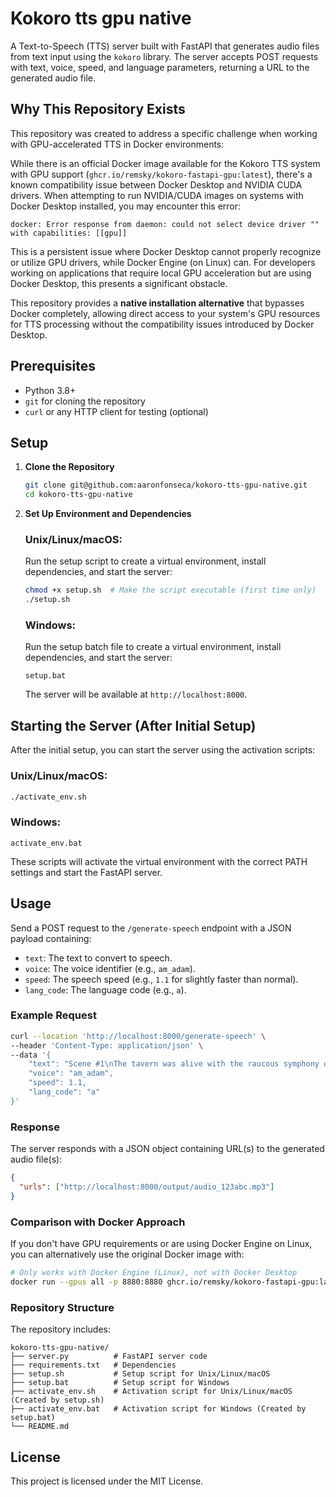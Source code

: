 # Kokoro tts gpu native

A Text-to-Speech (TTS) server built with FastAPI that generates audio files from text input using the `kokoro` library. The server accepts POST requests with text, voice, speed, and language parameters, returning a URL to the generated audio file.

## Why This Repository Exists

This repository was created to address a specific challenge when working with GPU-accelerated TTS in Docker environments:

While there is an official Docker image available for the Kokoro TTS system with GPU support (`ghcr.io/remsky/kokoro-fastapi-gpu:latest`), there's a known compatibility issue between Docker Desktop and NVIDIA CUDA drivers. When attempting to run NVIDIA/CUDA images on systems with Docker Desktop installed, you may encounter this error:

```
docker: Error response from daemon: could not select device driver "" with capabilities: [[gpu]]
```

This is a persistent issue where Docker Desktop cannot properly recognize or utilize GPU drivers, while Docker Engine (on Linux) can. For developers working on applications that require local GPU acceleration but are using Docker Desktop, this presents a significant obstacle.

This repository provides a **native installation alternative** that bypasses Docker completely, allowing direct access to your system's GPU resources for TTS processing without the compatibility issues introduced by Docker Desktop.

## Prerequisites

- Python 3.8+
- `git` for cloning the repository
- `curl` or any HTTP client for testing (optional)

## Setup

1. **Clone the Repository**

   ```bash
   git clone git@github.com:aaronfonseca/kokoro-tts-gpu-native.git
   cd kokoro-tts-gpu-native
   ```

2. **Set Up Environment and Dependencies**

   ### Unix/Linux/macOS:
   Run the setup script to create a virtual environment, install dependencies, and start the server:

   ```bash
   chmod +x setup.sh  # Make the script executable (first time only)
   ./setup.sh
   ```

   ### Windows:
   Run the setup batch file to create a virtual environment, install dependencies, and start the server:

   ```
   setup.bat
   ```

   The server will be available at `http://localhost:8000`.

## Starting the Server (After Initial Setup)

After the initial setup, you can start the server using the activation scripts:

### Unix/Linux/macOS:
```bash
./activate_env.sh
```

### Windows:
```
activate_env.bat
```

These scripts will activate the virtual environment with the correct PATH settings and start the FastAPI server.

## Usage

Send a POST request to the `/generate-speech` endpoint with a JSON payload containing:

- `text`: The text to convert to speech.
- `voice`: The voice identifier (e.g., `am_adam`).
- `speed`: The speech speed (e.g., `1.1` for slightly faster than normal).
- `lang_code`: The language code (e.g., `a`).

### Example Request

```bash
curl --location 'http://localhost:8000/generate-speech' \
--header 'Content-Type: application/json' \
--data '{
    "text": "Scene #1\nThe tavern was alive with the raucous symphony of clinking mugs, boisterous laughter, and the occasional crash of a chair tipping over. The air was thick with the scent of roasted meats and the sharp tang of spilled ale, mingling with the earthy aroma of the wooden beams that framed the tavern. The flickering light from the hearth cast dancing shadows across the room, adding a sense of warmth and camaraderie to the bustling establishment.\n\nRemy and Jackal sat at a sturdy oak table near the center of the room, their presence commanding attention despite the lively crowd.",
    "voice": "am_adam",
    "speed": 1.1,
    "lang_code": "a"
}'
```

### Response

The server responds with a JSON object containing URL(s) to the generated audio file(s):

```json
{
  "urls": ["http://localhost:8000/output/audio_123abc.mp3"]
}
```

### Comparison with Docker Approach

If you don't have GPU requirements or are using Docker Engine on Linux, you can alternatively use the original Docker image with:

```bash
# Only works with Docker Engine (Linux), not with Docker Desktop
docker run --gpus all -p 8880:8880 ghcr.io/remsky/kokoro-fastapi-gpu:latest
```

### Repository Structure
The repository includes:
```
kokoro-tts-gpu-native/
├── server.py          # FastAPI server code
├── requirements.txt   # Dependencies
├── setup.sh           # Setup script for Unix/Linux/macOS
├── setup.bat          # Setup script for Windows
├── activate_env.sh    # Activation script for Unix/Linux/macOS (Created by setup.sh)
├── activate_env.bat   # Activation script for Windows (Created by setup.bat)
└── README.md
```

## License

This project is licensed under the MIT License.